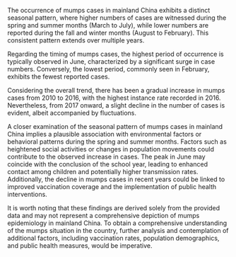 The occurrence of mumps cases in mainland China exhibits a distinct seasonal pattern, where higher numbers of cases are witnessed during the spring and summer months (March to July), while lower numbers are reported during the fall and winter months (August to February). This consistent pattern extends over multiple years.

Regarding the timing of mumps cases, the highest period of occurrence is typically observed in June, characterized by a significant surge in case numbers. Conversely, the lowest period, commonly seen in February, exhibits the fewest reported cases.

Considering the overall trend, there has been a gradual increase in mumps cases from 2010 to 2016, with the highest instance rate recorded in 2016. Nevertheless, from 2017 onward, a slight decline in the number of cases is evident, albeit accompanied by fluctuations.

A closer examination of the seasonal pattern of mumps cases in mainland China implies a plausible association with environmental factors or behavioral patterns during the spring and summer months. Factors such as heightened social activities or changes in population movements could contribute to the observed increase in cases. The peak in June may coincide with the conclusion of the school year, leading to enhanced contact among children and potentially higher transmission rates. Additionally, the decline in mumps cases in recent years could be linked to improved vaccination coverage and the implementation of public health interventions.

It is worth noting that these findings are derived solely from the provided data and may not represent a comprehensive depiction of mumps epidemiology in mainland China. To obtain a comprehensive understanding of the mumps situation in the country, further analysis and contemplation of additional factors, including vaccination rates, population demographics, and public health measures, would be imperative.